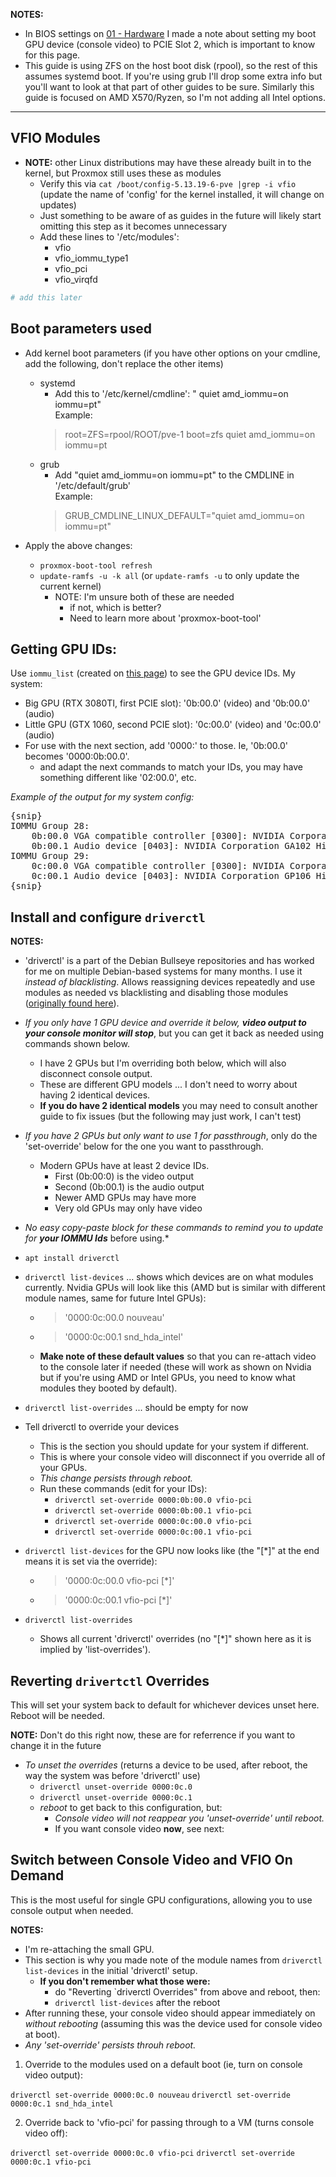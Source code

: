

**NOTES:**

* In BIOS settings on [01 - Hardware](01.Hardware.md) I made a note about setting my boot GPU device (console video) to PCIE Slot 2, which is important to know for this page. 
* This guide is using ZFS on the host boot disk (rpool), so the rest of this assumes systemd boot. If you're using grub I'll drop some extra info but you'll want to look at that part of other guides to be sure. Similarly this guide is focused on AMD X570/Ryzen, so I'm not adding all Intel options. 

---

## VFIO Modules

* **NOTE:** other Linux distributions may have these already built in to the kernel, but Proxmox still uses these as modules
    + Verify this via `cat /boot/config-5.13.19-6-pve |grep -i vfio` (update the name of 'config' for the kernel installed, it will change on updates)
    + Just something to be aware of as guides in the future will likely start omitting this step as it becomes unnecessary
    + Add these lines to '/etc/modules':
        - vfio
        - vfio_iommu_type1
        - vfio_pci
        - vfio_virqfd

```bash
# add this later
``` 
## Boot parameters used

* Add kernel boot parameters (if you have other options on your cmdline, add the following, don't replace the other items)
    + systemd
        - Add this to '/etc/kernel/cmdline': " quiet amd_iommu=on iommu=pt"  
        Example:  
	    > root=ZFS=rpool/ROOT/pve-1 boot=zfs quiet amd_iommu=on iommu=pt
    + grub 
        - Add "quiet amd_iommu=on iommu=pt" to the CMDLINE in '/etc/default/grub'  
        Example:  
	    > GRUB_CMDLINE_LINUX_DEFAULT="quiet amd_iommu=on iommu=pt"


* Apply the above changes:
    + `proxmox-boot-tool refresh`
    + `update-ramfs -u -k all` (or `update-ramfs -u` to only update the current kernel)
        - NOTE: I'm unsure both of these are needed
            * if not, which is better?
            * Need to learn more about 'proxmox-boot-tool'

## Getting GPU IDs:

Use `iommu_list` (created on [this page](04.ProxmoxExtras.md#04b-useful-utilities)) to see the GPU device IDs. My system:

* Big GPU (RTX 3080TI, first PCIE slot): '0b:00.0' (video) and '0b:00.0' (audio)
* Little GPU (GTX 1060, second PCIE slot): '0c:00.0' (video) and '0c:00.0' (audio)
* For use with the next section, add '0000:' to those. Ie, '0b:00.0' becomes '0000:0b:00.0'.
    + and adapt the next commands to match your IDs, you may have something different like '02:00.0', etc.

*Example of the output for my system config:*

<pre>
{snip}
IOMMU Group 28:
	0b:00.0 VGA compatible controller [0300]: NVIDIA Corporation Device [10de:2208] (rev a1)
	0b:00.1 Audio device [0403]: NVIDIA Corporation GA102 High Definition Audio Controller [10de:1aef] (rev a1)
IOMMU Group 29:
	0c:00.0 VGA compatible controller [0300]: NVIDIA Corporation GP106 [GeForce GTX 1060 6GB] [10de:1c03] (rev a1)
	0c:00.1 Audio device [0403]: NVIDIA Corporation GP106 High Definition Audio Controller [10de:10f1] (rev a1)
{snip}
</pre>


## Install and configure `driverctl`

**NOTES:**

* 'driverctl' is a part of the Debian Bullseye repositories and has worked for me on multiple Debian-based systems for many months. I use it *instead of blacklisting*. Allows reassigning devices repeatedly and use modules as needed vs blacklisting and disabling those modules ([originally found here](https://www.heiko-sieger.info/blacklisting-graphics-driver/)).
* *If you only have 1 GPU device and override it below,* ***video output to your console monitor will stop***, but you can get it back as needed using commands shown below. 
     + I have 2 GPUs but I'm overriding both below, which will also disconnect console output. 
     + These are different GPU models ... I don't need to worry about having 2 identical devices. 
     + **If you do have 2 identical models** you may need to consult another guide to fix issues (but the following may just work, I can't test)
* *If you have 2 GPUs but only want to use 1 for passthrough*, only do the 'set-override' below for the one you want to passthrough. 
    + Modern GPUs have at least 2 device IDs. 
        - First (0b:00:0) is the video output
        - Second (0b:00.1) is the audio output
        - Newer AMD GPUs may have more
        - Very old GPUs may only have video
* *No easy copy-paste block for these commands to remind you to update for* ***your IOMMU Ids*** before using.*

* `apt install driverctl`
* `driverctl list-devices` ... shows which devices are on what modules currently. Nvidia GPUs will look like this (AMD but is similar with different module names, same for future Intel GPUs):
   + > '0000:0c:00.0 nouveau'
   + > '0000:0c:00.1 snd_hda_intel'
   + **Make note of these default values** so that you can re-attach video to the console later if needed (these will work as shown on Nvidia but if you're using AMD or Intel GPUs, you need to know what modules they booted by default).
* `driverctl list-overrides` ... should be empty for now
* Tell driverctl to override your devices
   + This is the section you should update for your system if different. 
   + This is where your console video will disconnect if you override all of your GPUs. 
   + *This change persists through reboot.*
   + Run these commands (edit for your IDs):
       - `driverctl set-override 0000:0b:00.0 vfio-pci`
       - `driverctl set-override 0000:0b:00.1 vfio-pci`
       - `driverctl set-override 0000:0c:00.0 vfio-pci`
       - `driverctl set-override 0000:0c:00.1 vfio-pci`
* `driverctl list-devices` for the GPU now looks like (the "[\*]" at the end means it is set via the override):
   + > '0000:0c:00.0 vfio-pci [\*]'
   + > '0000:0c:00.1 vfio-pci [\*]'
* `driverctl list-overrides` 
   + Shows all current 'driverctl' overrides (no "[\*]" shown here as it is implied by 'list-overrides'). 

## Reverting `drivertctl` Overrides

This will set your system back to default for whichever devices unset here. Reboot will be needed. 

**NOTE:** Don't do this right now, these are for referrence if you want to change it in the future

* *To unset the overrides* (returns a device to be used, after reboot, the way the system was before 'driverctl' use)
    + `driverctl unset-override 0000:0c.0`
    + `driverctl unset-override 0000:0c.1`
    + *reboot* to get back to this configuration, but:
        - *Console video will not reappear you 'unset-override' until reboot.* 
        - If you want console video **now**, see next:

## Switch between Console Video and VFIO On Demand

This is the most useful for single GPU configurations, allowing you to use console output when needed. 

**NOTES:**

* I'm re-attaching the small GPU. 
* This section is why you made note of the module names from `driverctl list-devices` in the initial 'driverctl' setup. 
    + **If you don't remember what those were:**
        - do "Reverting `driverctl Overrides" from above and reboot, then:
        - `driverctl list-devices` after the reboot
* After running these, your console video should appear immediately on *without rebooting* (assuming this was the device used for console video at boot). 
* *Any 'set-override' persists throuh reboot.*

1. Override to the modules used on a default boot (ie, turn on console video output):

`driverctl set-override 0000:0c.0 nouveau` 
`driverctl set-override 0000:0c.1 snd_hda_intel`

2. Override back to 'vfio-pci' for passing through to a VM (turns console video off):

`driverctl set-override 0000:0c.0 vfio-pci` 
`driverctl set-override 0000:0c.1 vfio-pci`



